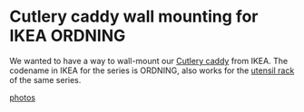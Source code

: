 Cutlery caddy wall mounting for IKEA ORDNING
============================================

We wanted to have a way to wall-mount our [Cutlery caddy](http://www.ikea.com/us/en/catalog/products/30011832/) from IKEA. The codename in IKEA for the series is ORDNING, also works for the [utensil rack](http://www.ikea.com/us/en/catalog/products/30131716/) of the same series.

[photos](https://www.hackerspace.gr/wiki/Cutlery_Caddy_Hook_Photos)

